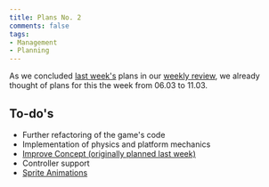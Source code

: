 ```yaml
---
title: Plans No. 2
comments: false
tags: 
- Management
- Planning
---
```

As we concluded [last week's](notes/Plans%20Number%201.md) plans in our [weekly review](notes/Review%20Number%201.md), we already thought of plans for this the week from 06.03 to 11.03.

## To-do's
- Further refactoring of the game's code
- Implementation of physics and platform mechanics
- [Improve Concept (originally planned last week)](notes/Movement%20and%20Game%20Mechanics.md)
- Controller support
- [Sprite Animations](notes/Sprite%20Animations.md)

